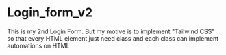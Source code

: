 # Login_form_v2
This is my 2nd Login Form. But my motive is to implement "Tailwind CSS" so that every HTML element just need class and each class can implement automations on HTML
